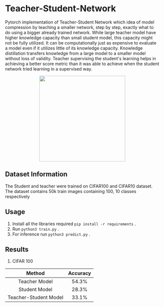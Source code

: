 # Teacher-Student-Network

Pytorch implementation of Teacher-Student Network which idea of model compression by teaching a smaller network, step by step, exactly what to do using a bigger already trained network. While large teacher model have higher knowledge capacity than small student model, this capacity might not be fully utilized. It can be computationally just as expensive to evaluate a model even if it utilizes little of its knowledge capacity. Knowledge distillation transfers knowledge from a large model to a smaller model without loss of validity. Teacher supervising the student's learning helps in achieving a better score metric than it was able to achieve when the student network tried learning in a supervised way.


<p align="center">
  <img src="https://miro.medium.com/max/936/1*8KqNtABnNXM527JK9UuBUQ.jpeg" height="280" />
</p>


## Dataset Information 
The Student and teacher were trained on CIFAR100 and CIFAR10 dataset. The dataset contains 50k train images containing 100, 10 classes respectively 

## Usage

1) Install all the libraries required ```pip install -r requirements``` .
2) Run ```python3 train.py``` .
3) For inference run ```python3 predict.py``` .


## Results 
1) CIFAR 100

| Method  | Accuracy |
| :---: | :---: |
| Teacher Model | 54.3% |
| Student Model | 28.3% |
| Teacher-Student Model | 33.1% |


